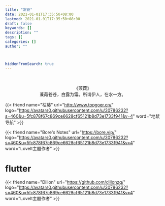 ```yaml
---
title: "友链"
date: 2021-01-01T17:35:50+08:00
lastmod: 2021-01-01T17:35:50+08:00
draft: false
keywords: []
description: ""
tags: []
categories: []
author: ""



hiddenFromSearch: true
---
```


​              

<center>《蒹葭》</center>

<center>蒹葭苍苍，白露为霜。所谓伊人，在水一方。</center>

{{< friend name="枯藤" url="http://www.topgoer.cn/" logo="https://avatars0.githubusercontent.com/u/30786232?s=460&u=5fc878f67c869ce6628cf65121b8d73e1733f941&v=4" word="地鼠导航" >}}



{{< friend name="Bore's Notes" url="https://bore.vip/" logo="https://avatars0.githubusercontent.com/u/30786232?s=460&u=5fc878f67c869ce6628cf65121b8d73e1733f941&v=4" word="LoveIt主题作者" >}}



# flutter



{{< friend name="Dillon" url="https://github.com/dillonzq/" logo="https://avatars0.githubusercontent.com/u/30786232?s=460&u=5fc878f67c869ce6628cf65121b8d73e1733f941&v=4" word="LoveIt主题作者" >}}

